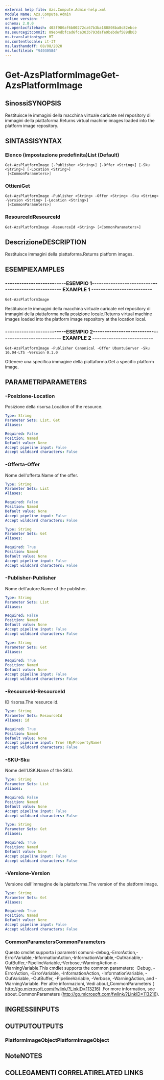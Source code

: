 ```yaml
---
external help file: Azs.Compute.Admin-help.xml
Module Name: Azs.Compute.Admin
online version: ''
schema: 2.0.0
ms.openlocfilehash: 403f980af6b00272ca67b3ba180808ba8c82ebce
ms.sourcegitcommit: 09eb4dbfcad6fce303b793dafe9bebdef589db03
ms.translationtype: MT
ms.contentlocale: it-IT
ms.lasthandoff: 08/08/2020
ms.locfileid: "94030584"
---
```

# <span data-ttu-id="bfeb7-101">Get-AzsPlatformImage</span><span class="sxs-lookup"><span data-stu-id="bfeb7-101">Get-AzsPlatformImage</span></span>

## <span data-ttu-id="bfeb7-102">Sinossi</span><span class="sxs-lookup"><span data-stu-id="bfeb7-102">SYNOPSIS</span></span>
<span data-ttu-id="bfeb7-103">Restituisce le immagini della macchina virtuale caricate nel repository di immagini della piattaforma.</span><span class="sxs-lookup"><span data-stu-id="bfeb7-103">Returns virtual machine images loaded into the platform image repository.</span></span>

## <span data-ttu-id="bfeb7-104">SINTASSI</span><span class="sxs-lookup"><span data-stu-id="bfeb7-104">SYNTAX</span></span>

### <span data-ttu-id="bfeb7-105">Elenco (impostazione predefinita)</span><span class="sxs-lookup"><span data-stu-id="bfeb7-105">List (Default)</span></span>
```
Get-AzsPlatformImage [-Publisher <String>] [-Offer <String>] [-Sku <String>] [-Location <String>]
 [<CommonParameters>]
```

### <span data-ttu-id="bfeb7-106">Ottieni</span><span class="sxs-lookup"><span data-stu-id="bfeb7-106">Get</span></span>
```
Get-AzsPlatformImage -Publisher <String> -Offer <String> -Sku <String> -Version <String> [-Location <String>]
 [<CommonParameters>]
```

### <span data-ttu-id="bfeb7-107">ResourceId</span><span class="sxs-lookup"><span data-stu-id="bfeb7-107">ResourceId</span></span>
```
Get-AzsPlatformImage -ResourceId <String> [<CommonParameters>]
```

## <span data-ttu-id="bfeb7-108">Descrizione</span><span class="sxs-lookup"><span data-stu-id="bfeb7-108">DESCRIPTION</span></span>
<span data-ttu-id="bfeb7-109">Restituisce immagini della piattaforma.</span><span class="sxs-lookup"><span data-stu-id="bfeb7-109">Returns platform images.</span></span>

## <span data-ttu-id="bfeb7-110">ESEMPI</span><span class="sxs-lookup"><span data-stu-id="bfeb7-110">EXAMPLES</span></span>

### <span data-ttu-id="bfeb7-111">--------------------------ESEMPIO 1--------------------------</span><span class="sxs-lookup"><span data-stu-id="bfeb7-111">-------------------------- EXAMPLE 1 --------------------------</span></span>
```
Get-AzsPlatformImage
```

<span data-ttu-id="bfeb7-112">Restituisce le immagini della macchina virtuale caricate nel repository di immagini della piattaforma nella posizione locale.</span><span class="sxs-lookup"><span data-stu-id="bfeb7-112">Returns virtual machine images loaded into the platform image repository at the location local.</span></span>

### <span data-ttu-id="bfeb7-113">--------------------------ESEMPIO 2--------------------------</span><span class="sxs-lookup"><span data-stu-id="bfeb7-113">-------------------------- EXAMPLE 2 --------------------------</span></span>
```
Get-AzsPlatformImage -Publisher Canonical -Offer UbuntuServer -Sku 16.04-LTS -Version 0.1.0
```

<span data-ttu-id="bfeb7-114">Ottenere una specifica immagine della piattaforma.</span><span class="sxs-lookup"><span data-stu-id="bfeb7-114">Get a specific platform image.</span></span>

## <span data-ttu-id="bfeb7-115">PARAMETRI</span><span class="sxs-lookup"><span data-stu-id="bfeb7-115">PARAMETERS</span></span>

### <span data-ttu-id="bfeb7-116">-Posizione</span><span class="sxs-lookup"><span data-stu-id="bfeb7-116">-Location</span></span>
<span data-ttu-id="bfeb7-117">Posizione della risorsa.</span><span class="sxs-lookup"><span data-stu-id="bfeb7-117">Location of the resource.</span></span>

```yaml
Type: String
Parameter Sets: List, Get
Aliases: 

Required: False
Position: Named
Default value: None
Accept pipeline input: False
Accept wildcard characters: False
```

### <span data-ttu-id="bfeb7-118">-Offerta</span><span class="sxs-lookup"><span data-stu-id="bfeb7-118">-Offer</span></span>
<span data-ttu-id="bfeb7-119">Nome dell'offerta.</span><span class="sxs-lookup"><span data-stu-id="bfeb7-119">Name of the offer.</span></span>

```yaml
Type: String
Parameter Sets: List
Aliases: 

Required: False
Position: Named
Default value: None
Accept pipeline input: False
Accept wildcard characters: False
```

```yaml
Type: String
Parameter Sets: Get
Aliases: 

Required: True
Position: Named
Default value: None
Accept pipeline input: False
Accept wildcard characters: False
```

### <span data-ttu-id="bfeb7-120">-Publisher</span><span class="sxs-lookup"><span data-stu-id="bfeb7-120">-Publisher</span></span>
<span data-ttu-id="bfeb7-121">Nome dell'autore.</span><span class="sxs-lookup"><span data-stu-id="bfeb7-121">Name of the publisher.</span></span>

```yaml
Type: String
Parameter Sets: List
Aliases: 

Required: False
Position: Named
Default value: None
Accept pipeline input: False
Accept wildcard characters: False
```

```yaml
Type: String
Parameter Sets: Get
Aliases: 

Required: True
Position: Named
Default value: None
Accept pipeline input: False
Accept wildcard characters: False
```

### <span data-ttu-id="bfeb7-122">-ResourceId</span><span class="sxs-lookup"><span data-stu-id="bfeb7-122">-ResourceId</span></span>
<span data-ttu-id="bfeb7-123">ID risorsa.</span><span class="sxs-lookup"><span data-stu-id="bfeb7-123">The resource id.</span></span>

```yaml
Type: String
Parameter Sets: ResourceId
Aliases: id

Required: True
Position: Named
Default value: None
Accept pipeline input: True (ByPropertyName)
Accept wildcard characters: False
```

### <span data-ttu-id="bfeb7-124">-SKU</span><span class="sxs-lookup"><span data-stu-id="bfeb7-124">-Sku</span></span>
<span data-ttu-id="bfeb7-125">Nome dell'USK.</span><span class="sxs-lookup"><span data-stu-id="bfeb7-125">Name of the SKU.</span></span>

```yaml
Type: String
Parameter Sets: List
Aliases: 

Required: False
Position: Named
Default value: None
Accept pipeline input: False
Accept wildcard characters: False
```

```yaml
Type: String
Parameter Sets: Get
Aliases: 

Required: True
Position: Named
Default value: None
Accept pipeline input: False
Accept wildcard characters: False
```

### <span data-ttu-id="bfeb7-126">-Versione</span><span class="sxs-lookup"><span data-stu-id="bfeb7-126">-Version</span></span>
<span data-ttu-id="bfeb7-127">Versione dell'immagine della piattaforma.</span><span class="sxs-lookup"><span data-stu-id="bfeb7-127">The version of the platform image.</span></span>

```yaml
Type: String
Parameter Sets: Get
Aliases: 

Required: True
Position: Named
Default value: None
Accept pipeline input: False
Accept wildcard characters: False
```

### <span data-ttu-id="bfeb7-128">CommonParameters</span><span class="sxs-lookup"><span data-stu-id="bfeb7-128">CommonParameters</span></span>
<span data-ttu-id="bfeb7-129">Questo cmdlet supporta i parametri comuni:-debug,-ErrorAction,-ErrorVariable,-InformationAction,-InformationVariable,-OutVariable,-OutBuffer,-PipelineVariable,-Verbose,-WarningAction e-WarningVariable.</span><span class="sxs-lookup"><span data-stu-id="bfeb7-129">This cmdlet supports the common parameters: -Debug, -ErrorAction, -ErrorVariable, -InformationAction, -InformationVariable, -OutVariable, -OutBuffer, -PipelineVariable, -Verbose, -WarningAction, and -WarningVariable.</span></span> <span data-ttu-id="bfeb7-130">Per altre informazioni, Vedi about_CommonParameters ( http://go.microsoft.com/fwlink/?LinkID=113216) .</span><span class="sxs-lookup"><span data-stu-id="bfeb7-130">For more information, see about_CommonParameters (http://go.microsoft.com/fwlink/?LinkID=113216).</span></span>

## <span data-ttu-id="bfeb7-131">INGRESSI</span><span class="sxs-lookup"><span data-stu-id="bfeb7-131">INPUTS</span></span>

## <span data-ttu-id="bfeb7-132">OUTPUT</span><span class="sxs-lookup"><span data-stu-id="bfeb7-132">OUTPUTS</span></span>

### <span data-ttu-id="bfeb7-133">PlatformImageObject</span><span class="sxs-lookup"><span data-stu-id="bfeb7-133">PlatformImageObject</span></span>

## <span data-ttu-id="bfeb7-134">Note</span><span class="sxs-lookup"><span data-stu-id="bfeb7-134">NOTES</span></span>

## <span data-ttu-id="bfeb7-135">COLLEGAMENTI CORRELATI</span><span class="sxs-lookup"><span data-stu-id="bfeb7-135">RELATED LINKS</span></span>

